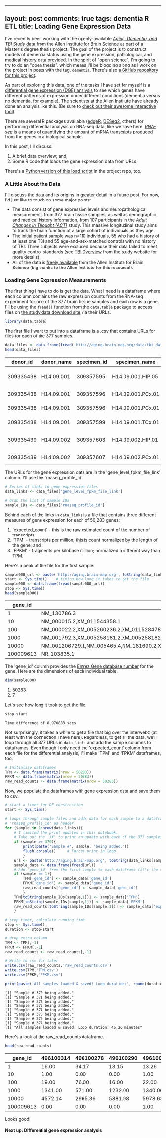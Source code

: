 
---
layout: post
comments: true
tags: dementia R ETL
title: Loading Gene Expression Data
---

I've recently been working with the openly-available [*Aging, Dementia, and TBI Study* data](http://aging.brain-map.org/overview/home) from the Allen Institute for Brain Science as part of a Master's degree thesis project. The goal of the project is to construct models of dementia status using the gene expression, pathological, and medical history data provided. In the spirit of "open science", I'm going to try to do an "open thesis", which means I'll be blogging along as I work on the project in posts with the tag, `dementia`. There's also [a GitHub repository for this project](https://github.com/brilliantFire/Allen-aging-dementia-TBI).

As part of exploring this data, one of the tasks I have set for myself is a [differential gene expression (DGE) analysis](http://journals.plos.org/plosone/article?id=10.1371/journal.pone.0190152) to see which genes have different patterns of expression under different conditions (dementia versus no dementia, for example). The scientists at the Allen Institute have already done an analysis like this. (Be sure to [check out their awesome interactive tool](http://aging.brain-map.org/rnaseq/searches?%7B%22search_type%22%3A%22differential%22%2C%22target_features%22%3A%5B%7B%22value%22%3A%2210294%22%7D%5D%2C%22contrast_features%22%3A%5B%7B%22value%22%3A%2210294%22%7D%5D%2C%22target_tumors%22%3A%5B%7B%22value%22%3A%22309335438%22%7D%2C%7B%22value%22%3A%22309335440%22%7D%2C%7B%22value%22%3A%22309335441%22%7D%2C%7B%22value%22%3A%22309335443%22%7D%2C%7B%22value%22%3A%22309335448%22%7D%2C%7B%22value%22%3A%22309335451%22%7D%2C%7B%22value%22%3A%22309335452%22%7D%2C%7B%22value%22%3A%22309335453%22%7D%2C%7B%22value%22%3A%22309335454%22%7D%2C%7B%22value%22%3A%22309335456%22%7D%2C%7B%22value%22%3A%22309335457%22%7D%2C%7B%22value%22%3A%22309335460%22%7D%2C%7B%22value%22%3A%22309335461%22%7D%2C%7B%22value%22%3A%22309335464%22%7D%2C%7B%22value%22%3A%22309335465%22%7D%2C%7B%22value%22%3A%22309335467%22%7D%2C%7B%22value%22%3A%22309335469%22%7D%2C%7B%22value%22%3A%22309335474%22%7D%2C%7B%22value%22%3A%22309335475%22%7D%2C%7B%22value%22%3A%22309335476%22%7D%2C%7B%22value%22%3A%22309335478%22%7D%2C%7B%22value%22%3A%22309335482%22%7D%2C%7B%22value%22%3A%22309335486%22%7D%2C%7B%22value%22%3A%22309335487%22%7D%2C%7B%22value%22%3A%22309335488%22%7D%2C%7B%22value%22%3A%22309335489%22%7D%2C%7B%22value%22%3A%22309335490%22%7D%2C%7B%22value%22%3A%22309335494%22%7D%2C%7B%22value%22%3A%22309335495%22%7D%2C%7B%22value%22%3A%22309335497%22%7D%2C%7B%22value%22%3A%22326765649%22%7D%2C%7B%22value%22%3A%22326765652%22%7D%2C%7B%22value%22%3A%22326765656%22%7D%2C%7B%22value%22%3A%22326765657%22%7D%2C%7B%22value%22%3A%22326765659%22%7D%2C%7B%22value%22%3A%22326765661%22%7D%2C%7B%22value%22%3A%22326765663%22%7D%2C%7B%22value%22%3A%22326765665%22%7D%2C%7B%22value%22%3A%22326765666%22%7D%2C%7B%22value%22%3A%22326765667%22%7D%2C%7B%22value%22%3A%22326765668%22%7D%2C%7B%22value%22%3A%22326765671%22%7D%2C%7B%22value%22%3A%22326765672%22%7D%2C%7B%22value%22%3A%22326765677%22%7D%2C%7B%22value%22%3A%22326765681%22%7D%2C%7B%22value%22%3A%22326765682%22%7D%2C%7B%22value%22%3A%22326765683%22%7D%2C%7B%22value%22%3A%22326765684%22%7D%2C%7B%22value%22%3A%22326765688%22%7D%2C%7B%22value%22%3A%22326765689%22%7D%2C%7B%22value%22%3A%22467056391%22%7D%2C%7B%22value%22%3A%22467056397%22%7D%2C%7B%22value%22%3A%22467056405%22%7D%2C%7B%22value%22%3A%22467056407%22%7D%5D%2C%22contrast_tumors%22%3A%5B%7B%22value%22%3A%22309335439%22%7D%2C%7B%22value%22%3A%22309335442%22%7D%2C%7B%22value%22%3A%22309335444%22%7D%2C%7B%22value%22%3A%22309335445%22%7D%2C%7B%22value%22%3A%22309335446%22%7D%2C%7B%22value%22%3A%22309335447%22%7D%2C%7B%22value%22%3A%22309335449%22%7D%2C%7B%22value%22%3A%22309335450%22%7D%2C%7B%22value%22%3A%22309335455%22%7D%2C%7B%22value%22%3A%22309335458%22%7D%2C%7B%22value%22%3A%22309335459%22%7D%2C%7B%22value%22%3A%22309335462%22%7D%2C%7B%22value%22%3A%22309335463%22%7D%2C%7B%22value%22%3A%22309335466%22%7D%2C%7B%22value%22%3A%22309335468%22%7D%2C%7B%22value%22%3A%22309335470%22%7D%2C%7B%22value%22%3A%22309335471%22%7D%2C%7B%22value%22%3A%22309335477%22%7D%2C%7B%22value%22%3A%22309335479%22%7D%2C%7B%22value%22%3A%22309335480%22%7D%2C%7B%22value%22%3A%22309335481%22%7D%2C%7B%22value%22%3A%22309335484%22%7D%2C%7B%22value%22%3A%22309335485%22%7D%2C%7B%22value%22%3A%22309335491%22%7D%2C%7B%22value%22%3A%22309335492%22%7D%2C%7B%22value%22%3A%22309335493%22%7D%2C%7B%22value%22%3A%22326765648%22%7D%2C%7B%22value%22%3A%22326765650%22%7D%2C%7B%22value%22%3A%22326765651%22%7D%2C%7B%22value%22%3A%22326765653%22%7D%2C%7B%22value%22%3A%22326765654%22%7D%2C%7B%22value%22%3A%22326765655%22%7D%2C%7B%22value%22%3A%22326765658%22%7D%2C%7B%22value%22%3A%22326765660%22%7D%2C%7B%22value%22%3A%22326765662%22%7D%2C%7B%22value%22%3A%22326765669%22%7D%2C%7B%22value%22%3A%22326765673%22%7D%2C%7B%22value%22%3A%22326765674%22%7D%2C%7B%22value%22%3A%22326765675%22%7D%2C%7B%22value%22%3A%22326765676%22%7D%2C%7B%22value%22%3A%22326765678%22%7D%2C%7B%22value%22%3A%22326765680%22%7D%2C%7B%22value%22%3A%22326765685%22%7D%2C%7B%22value%22%3A%22326765686%22%7D%2C%7B%22value%22%3A%22326765687%22%7D%2C%7B%22value%22%3A%22467056406%22%7D%2C%7B%22value%22%3A%22467056408%22%7D%2C%7B%22value%22%3A%22467056409%22%7D%5D%2C%22page_num%22%3A0%2C%22column_grouping%22%3A%22act_demented%2Cnincds_arda_diagnosis%22%7D)).  

There are several R packages available ([edgeR](http://bioconductor.org/packages/release/bioc/html/edgeR.html), [DESeq2](https://bioconductor.org/packages/release/bioc/html/DESeq2.html), others) for performing differential analysis on RNA-seq data, like we have here. [*RNA-seq*](https://en.wikipedia.org/wiki/RNA-Seq) is a means of quantifying the amount of mRNA transcripts produced from the genes in a biological sample.   

In this post, I'll discuss:  
1. A brief data overview; and,    
2. Some R code that loads the gene expression data from URLs.  

There's a [Python version of this load script](https://github.com/brilliantFire/Allen-aging-dementia-TBI/blob/master/ETL/expected_count_TPM_FPKM_data_load.py) in the project repo, too. 

### A Little About the Data
I'll discuss the data and its origins in greater detail in a future post. For now, I'd just like to touch on some major points:  

* The data consist of gene expression levels and neuropathological measurements from 377 brain tissue samples, as well as demographic and medical history information, from 107 participants in the [*Adult Changes in Thought (ACT)*](https://www.kpwashingtonresearch.org/our-research/research-areas/aging-geriatrics/act-study-long-running-study-aging-examines-changes-kaiser-permanente-patients-over-time/) study. This massive longitudinal study aims to track the brain function of a large cohort of individuals as they age.  
* The initial patient sample was n=110 individuals, 55 who had a history of at least one TBI and 55 age-and-sex-matched controls with no history of TBI. Three subjects were excluded because their data failed to meet quality control standards (see [TBI Overview](http://help.brain-map.org/download/attachments/9895983/TBI_Overview.pdf?version=2&modificationDate=1492728684044&api=v2) from the study website for more details).    
* All of the data is [freely available](http://aging.brain-map.org/download/index) from the Allen Institute for Brain Science (big thanks to the Allen Institute for this resource!).  

### Loading Gene Expression Measurements
The first thing I have to do is get the data. What I need is a dataframe where each column contains the raw expression counts from the RNA-seq experiment for one of the 377 brain tissue samples and each row is a gene. I'll be using the `fread()` function from the `data.table` package to access files on [the study data download site](http://aging.brain-map.org/download/index) via their URLs.


```R
library(data.table)
```

The first file I want to put into a dataframe is a .csv that contains URLs for files for each of the 377 samples. 


```R
data_files <- data.frame(fread('http://aging.brain-map.org/data/tbi_data_files.csv'))
head(data_files)
```


<table>
<thead><tr><th scope=col>donor_id</th><th scope=col>donor_name</th><th scope=col>specimen_id</th><th scope=col>specimen_name</th><th scope=col>rna_well</th><th scope=col>rna_integrity_number</th><th scope=col>structure_id</th><th scope=col>structure_acronym</th><th scope=col>structure_name</th><th scope=col>rnaseq_profile_id</th><th scope=col>rnaseq_total_reads</th><th scope=col>rnaseq_percent_reads_aligned_to_mrna</th><th scope=col>rnaseq_percent_reads_aligned_to_ncrna</th><th scope=col>rnaseq_percent_reads_aligned_to_genome_only</th><th scope=col>gene_level_fpkm_file_link</th><th scope=col>anonymized_bam_file_link</th><th scope=col>anonymized_bam_index_file_link</th><th scope=col>bigwig_file_link</th></tr></thead>
<tbody>
	<tr><td>309335438                                 </td><td>H14.09.001                                </td><td>309357595                                 </td><td>H14.09.001.HIP.05                         </td><td>320630832                                 </td><td>7.3                                       </td><td>10294                                     </td><td>HIP                                       </td><td>hippocampus (hippocampal formation)       </td><td>496100314                                 </td><td>32275545                                  </td><td>31.7                                      </td><td>7.11                                      </td><td>48.1                                      </td><td>/api/v2/well_known_file_download/496128434</td><td>/api/v2/well_known_file_download/501023521</td><td>/api/v2/well_known_file_download/501023519</td><td>/api/v2/well_known_file_download/501056759</td></tr>
	<tr><td>309335438                                 </td><td>H14.09.001                                </td><td>309357596                                 </td><td>H14.09.001.PCx.01                         </td><td>320630834                                 </td><td>7.2                                       </td><td>10557                                     </td><td>FWM                                       </td><td>white matter of forebrain                 </td><td>496100278                                 </td><td>32515376                                  </td><td>29.0                                      </td><td>8.21                                      </td><td>49.5                                      </td><td>/api/v2/well_known_file_download/496106975</td><td>/api/v2/well_known_file_download/500938472</td><td>/api/v2/well_known_file_download/500938470</td><td>/api/v2/well_known_file_download/500941271</td></tr>
	<tr><td>309335438                                 </td><td>H14.09.001                                </td><td>309357596                                 </td><td>H14.09.001.PCx.01                         </td><td>320630836                                 </td><td>7.1                                       </td><td>10208                                     </td><td>PCx                                       </td><td>parietal neocortex                        </td><td>496100290                                 </td><td>34426215                                  </td><td>29.1                                      </td><td>6.59                                      </td><td>52.1                                      </td><td>/api/v2/well_known_file_download/496555481</td><td>/api/v2/well_known_file_download/500941225</td><td>/api/v2/well_known_file_download/500941223</td><td>/api/v2/well_known_file_download/500941630</td></tr>
	<tr><td>309335438                                 </td><td>H14.09.001                                </td><td>309357599                                 </td><td>H14.09.001.TCx.01                         </td><td>320630838                                 </td><td>7.3                                       </td><td>10235                                     </td><td>TCx                                       </td><td>temporal neocortex                        </td><td>496100279                                 </td><td>31714711                                  </td><td>31.4                                      </td><td>6.97                                      </td><td>48.7                                      </td><td>/api/v2/well_known_file_download/496106814</td><td>/api/v2/well_known_file_download/500936841</td><td>/api/v2/well_known_file_download/500936839</td><td>/api/v2/well_known_file_download/500941005</td></tr>
	<tr><td>309335439                                 </td><td>H14.09.002                                </td><td>309357603                                 </td><td>H14.09.002.HIP.01                         </td><td>320630842                                 </td><td>6.4                                       </td><td>10294                                     </td><td>HIP                                       </td><td>hippocampus (hippocampal formation)       </td><td>496100281                                 </td><td>33402591                                  </td><td>29.5                                      </td><td>7.21                                      </td><td>50.6                                      </td><td>/api/v2/well_known_file_download/496106950</td><td>/api/v2/well_known_file_download/500938896</td><td>/api/v2/well_known_file_download/500938894</td><td>/api/v2/well_known_file_download/500941300</td></tr>
	<tr><td>309335439                                 </td><td>H14.09.002                                </td><td>309357607                                 </td><td>H14.09.002.PCx.01                         </td><td>320630848                                 </td><td>6.5                                       </td><td>10557                                     </td><td>FWM                                       </td><td>white matter of forebrain                 </td><td>496100284                                 </td><td>31652453                                  </td><td>27.7                                      </td><td>6.66                                      </td><td>53.0                                      </td><td>/api/v2/well_known_file_download/496106772</td><td>/api/v2/well_known_file_download/500940428</td><td>/api/v2/well_known_file_download/500940426</td><td>/api/v2/well_known_file_download/500941557</td></tr>
</tbody>
</table>



The URLs for the gene expression data are in the 'gene_level_fpkm_file_link' column. I'll use the 'rnaseq_profile_id'


```R
# Series of links to gene expression files
data_links <- data_files['gene_level_fpkm_file_link']

# Grab the list of sample IDs
sample_IDs <- data_files['rnaseq_profile_id']
```

Behind each of the links in `data_links` is a file that contains three different measures of gene expression for each of 50,283 genes:  
1. 'expected_count' - this is the raw estimated count of the number of transcripts; 
2. 'TPM' - transcripts per million; this is count normalized by the length of the gene; and,  
3. 'FPKM' - fragments per kilobase million; normalized a different way than TPM. 

Here's a peak at the file for the first sample:


```R
sample000_url <- paste('http://aging.brain-map.org', toString(data_links[1,1]),sep='')
start <- Sys.time()    # timing how long it takes to get the file
sample000 <- data.frame(fread(sample000_url))
stop <- Sys.time()
head(sample000)
```


<table>
<thead><tr><th scope=col>gene_id</th><th scope=col>transcript_id.s.</th><th scope=col>length</th><th scope=col>effective_length</th><th scope=col>expected_count</th><th scope=col>TPM</th><th scope=col>FPKM</th></tr></thead>
<tbody>
	<tr><td>        1                                                                                                                                                     </td><td>NM_130786.3                                                                                                                                                   </td><td>1766.00                                                                                                                                                       </td><td>1726.13                                                                                                                                                       </td><td>  16.00                                                                                                                                                       </td><td>  0.97                                                                                                                                                        </td><td>  0.68                                                                                                                                                        </td></tr>
	<tr><td>       10                                                                                                                                                     </td><td>NM_000015.2,XM_011544358.1                                                                                                                                    </td><td>1317.00                                                                                                                                                       </td><td>1277.13                                                                                                                                                       </td><td>   1.00                                                                                                                                                       </td><td>  0.08                                                                                                                                                        </td><td>  0.06                                                                                                                                                        </td></tr>
	<tr><td>      100                                                                                                                                                     </td><td>NM_000022.2,XM_005260236.2,XM_011528478.1,XM_011528479.1,XR_244129.1                                                                                          </td><td>1493.40                                                                                                                                                       </td><td>1453.54                                                                                                                                                       </td><td>  19.00                                                                                                                                                       </td><td>  1.37                                                                                                                                                        </td><td>  0.97                                                                                                                                                        </td></tr>
	<tr><td>     1000                                                                                                                                                     </td><td>NM_001792.3,XM_005258181.2,XM_005258182.1,XM_011525787.1,XM_011525788.1                                                                                       </td><td>3838.31                                                                                                                                                       </td><td>3798.45                                                                                                                                                       </td><td>1341.00                                                                                                                                                       </td><td> 36.96                                                                                                                                                        </td><td> 25.99                                                                                                                                                        </td></tr>
	<tr><td>    10000                                                                                                                                                     </td><td>NM_001206729.1,NM_005465.4,NM_181690.2,XM_005272994.3,XM_005272995.2,XM_005272997.3,XM_006711726.2,XM_011544011.1,XM_011544012.1,XM_011544013.1,XM_011544014.1</td><td>2773.40                                                                                                                                                       </td><td>2733.53                                                                                                                                                       </td><td>4572.14                                                                                                                                                       </td><td>175.26                                                                                                                                                        </td><td>123.24                                                                                                                                                        </td></tr>
	<tr><td>100009613                                                                                                                                                     </td><td>NR_103835.1                                                                                                                                                   </td><td> 804.00                                                                                                                                                       </td><td> 764.14                                                                                                                                                       </td><td>   0.00                                                                                                                                                       </td><td>  0.00                                                                                                                                                        </td><td>  0.00                                                                                                                                                        </td></tr>
</tbody>
</table>



The 'gene_id' column provides the [Entrez Gene database number](https://www.ncbi.nlm.nih.gov/gene) for the gene. Here are the dimensions of each individual table.


```R
dim(sample000)
```


<ol class=list-inline>
	<li>50283</li>
	<li>7</li>
</ol>



Let's see how long it took to get the file. 


```R
stop-start
```


    Time difference of 8.970883 secs


Not surprisingly, it takes a while to get a file that big over the interwebz (at least with the connection I have here).  Regardless, to get all the data, we'll loop through all 377 URLs in `data_links` and add the sample columns to dataframes. Even though I only need the 'expected_count' column from each file for the differential analysis, I'll make 'TPM' and 'FPKM' dataframes, too.


```R
# Initialize dataframes
TPM <- data.frame(matrix(nrow = 50283))
FPKM <- data.frame(matrix(nrow = 50283))
raw_read_counts <- data.frame(matrix(nrow = 50283))
```

Now, we populate the dataframes with gene expression data and save them to csv.


```R
# start a timer for DF construction
start <- Sys.time()

# loops through sample files and adds data for each sample to a dataframe with the 
# 'rnaseq_profile_id' as header
for (sample in 1:nrow(data_links)){
    # I limited the print updates in this notebook.
    # Take out the 'if' to print an update with each of the 377 samples
    if (sample >= 370){
        print(paste('Sample #', sample, 'being added.'))
        flush.console()     # Forces print in loop
        }
    url <- paste('http://aging.brain-map.org', toString(data_links[sample,1]),sep='')
    sample_data <- data.frame(fread(url))
    # Add 'gene_id' from the first sample to each dataframe (it's the same for each file)
    if (sample == 1){
        TPM['gene_id'] <- sample_data['gene_id']
        FPKM['gene_id'] <- sample_data['gene_id']
        raw_read_counts['gene_id'] <- sample_data['gene_id']
        }
    TPM[toString(sample_IDs[sample,1])] <- sample_data['TPM']
    FPKM[toString(sample_IDs[sample,1])] <- sample_data['FPKM']
    raw_read_counts[toString(sample_IDs[sample,1])] <- sample_data['expected_count']
    }

# stop timer, calculate running time
stop <- Sys.time()
duration <- stop-start

# drop extra column
TPM <- TPM[,-1]
FPKM <- FPKM[,-1]
raw_read_counts <- raw_read_counts[,-1]

# Write to csv for later
write.csv(raw_read_counts,'raw_read_counts.csv')
write.csv(TPM,'TPM.csv')
write.csv(FPKM,'FPKM.csv')

print(paste('All samples loaded & saved! Loop duration:', round(duration, 2), 'minutes'))
```

    [1] "Sample # 370 being added."
    [1] "Sample # 371 being added."
    [1] "Sample # 372 being added."
    [1] "Sample # 373 being added."
    [1] "Sample # 374 being added."
    [1] "Sample # 375 being added."
    [1] "Sample # 376 being added."
    [1] "Sample # 377 being added."
    [1] "All samples loaded & saved! Loop duration: 46.26 minutes"
    

Here's a look at the raw_read_counts dataframe.


```R
head(raw_read_counts)
```


<table>
<thead><tr><th scope=col>gene_id</th><th scope=col>496100314</th><th scope=col>496100278</th><th scope=col>496100290</th><th scope=col>496100279</th><th scope=col>496100281</th><th scope=col>496100284</th><th scope=col>496100283</th><th scope=col>496100285</th><th scope=col>496100288</th><th scope=col>...</th><th scope=col>496100648</th><th scope=col>496100643</th><th scope=col>496100666</th><th scope=col>496100651</th><th scope=col>496100652</th><th scope=col>496100650</th><th scope=col>496100664</th><th scope=col>496100657</th><th scope=col>496100653</th><th scope=col>496100646</th></tr></thead>
<tbody>
	<tr><td>        1</td><td>  16.00  </td><td>  34.17  </td><td>  13.15  </td><td>  13.26  </td><td>  12.63  </td><td>  14.73  </td><td>  16.32  </td><td>   8.00  </td><td>  13.29  </td><td>...      </td><td>  11.17  </td><td>   8.17  </td><td>   9.03  </td><td>  10.26  </td><td>   8.24  </td><td>   8.00  </td><td>  16.37  </td><td>  12.33  </td><td>   4.08  </td><td>  10.81  </td></tr>
	<tr><td>       10</td><td>   1.00  </td><td>   0.00  </td><td>   0.00  </td><td>   1.00  </td><td>   7.00  </td><td>   1.00  </td><td>   3.00  </td><td>   0.00  </td><td>   0.00  </td><td>...      </td><td>   0.00  </td><td>   2.00  </td><td>   2.00  </td><td>   3.00  </td><td>   0.00  </td><td>   1.00  </td><td>   2.00  </td><td>   1.00  </td><td>   1.00  </td><td>   3.00  </td></tr>
	<tr><td>      100</td><td>  19.00  </td><td>  76.00  </td><td>  16.00  </td><td>  22.00  </td><td>  25.00  </td><td>  35.00  </td><td>  23.00  </td><td>  30.00  </td><td>  41.00  </td><td>...      </td><td>  46.00  </td><td>  30.34  </td><td>  32.00  </td><td>  81.00  </td><td>  33.00  </td><td>  45.00  </td><td>  39.00  </td><td>  22.00  </td><td>  20.00  </td><td>  21.00  </td></tr>
	<tr><td>     1000</td><td>1341.00  </td><td> 571.00  </td><td>1232.00  </td><td>1340.06  </td><td>1293.00  </td><td>1167.00  </td><td>1001.00  </td><td>1352.00  </td><td>1157.00  </td><td>...      </td><td>1418.00  </td><td>1160.00  </td><td>1380.00  </td><td>1047.00  </td><td>1302.00  </td><td>1652.00  </td><td>1510.00  </td><td>1285.00  </td><td>1570.00  </td><td>1799.00  </td></tr>
	<tr><td>    10000</td><td>4572.14  </td><td>2965.36  </td><td>5881.98  </td><td>5978.63  </td><td>4225.08  </td><td>4781.67  </td><td>4512.38  </td><td>6087.73  </td><td>5130.29  </td><td>...      </td><td>5618.93  </td><td>4326.01  </td><td>4420.92  </td><td>4664.40  </td><td>3952.09  </td><td>6153.32  </td><td>5903.16  </td><td>5362.97  </td><td>6598.29  </td><td>6838.52  </td></tr>
	<tr><td>100009613</td><td>   0.00  </td><td>   0.00  </td><td>   0.00  </td><td>   1.00  </td><td>   0.00  </td><td>   0.00  </td><td>   0.00  </td><td>   1.00  </td><td>   0.00  </td><td>...      </td><td>   1.00  </td><td>   0.00  </td><td>   0.00  </td><td>   0.00  </td><td>   0.00  </td><td>   1.00  </td><td>   0.00  </td><td>   0.00  </td><td>   0.00  </td><td>   1.00  </td></tr>
</tbody>
</table>



Looks good! 

#### **Next up:** Differential gene expression analysis
